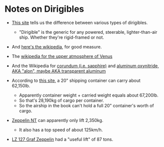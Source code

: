 # Notes on Dirigibles

- [This site](https://www.airships.net/dirigible/) tells us the difference between various types of dirigibles.
  - "Dirigible" is the generic for any powered, steerable, lighter-than-air ship.  Whether they're rigid-framed or not.
- And [here's the wikipedia](https://en.wikipedia.org/wiki/Airship), for good measure.

- The [wikipedia for the upper atmosphere of Venus](https://en.wikipedia.org/wiki/Atmosphere_of_Venus)
- And the Wikipedia for [corundum (i.e. sapphire)](https://en.wikipedia.org/wiki/Corundum) and [aluminum oxynitride, AKA "alon", maybe AKA transparent aluminum](https://en.wikipedia.org/wiki/Aluminium_oxynitride)

- According to [this site](https://containertech.com/articles/container-load-capacity-weight-distribution), a 20\" shipping container can carry about 62,150lb.
  - Apparently container weight + carried weight equals about 67,200lb.
  - So that's 28,190kg of cargo per container.
  - So the airship in the book can't hold a full 20" container's worth of cargo.
- [Zeppelin NT](https://containertech.com/articles/container-load-capacity-weight-distribution) can apparently only lift 2,350kg.
  - It also has a top speed of about 125km/h.
- [LZ 127 Graf Zeppelin](https://en.wikipedia.org/wiki/LZ_127_Graf_Zeppelin) had a "useful lift" of 87 tons.

